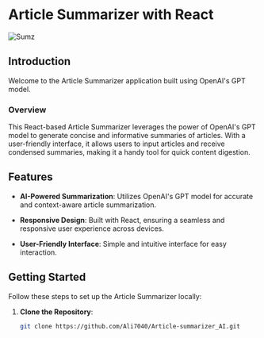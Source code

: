# Article Summarizer with React

![Sumz](https://github.com/Ali7040/Article-summarizer_AI/assets/81979505/7b829044-6631-4c81-b577-62aecad9e7a0)

## Introduction

Welcome to the Article Summarizer application built using OpenAI's GPT model.

### Overview

This React-based Article Summarizer leverages the power of OpenAI's GPT model to generate concise and informative summaries of articles. With a user-friendly interface, it allows users to input articles and receive condensed summaries, making it a handy tool for quick content digestion.

## Features

- **AI-Powered Summarization**: Utilizes OpenAI's GPT model for accurate and context-aware article summarization.
  
- **Responsive Design**: Built with React, ensuring a seamless and responsive user experience across devices.

- **User-Friendly Interface**: Simple and intuitive interface for easy interaction.

## Getting Started

Follow these steps to set up the Article Summarizer locally:

1. **Clone the Repository**:
   ```bash
   git clone https://github.com/Ali7040/Article-summarizer_AI.git
